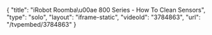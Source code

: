 {
    "title": "iRobot Roomba\u00ae 800 Series - How To Clean Sensors",
    "type": "solo",
    "layout": "iframe-static",
    "videoId": "3784863",
    "url": "\/tvpembed\/3784863"
}